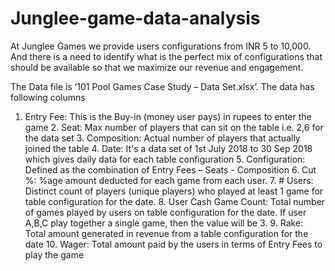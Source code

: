 # Junglee-game-data-analysis
At Junglee Games we provide users configurations from INR 5 to 10,000. And there is a need to identify what is the perfect mix of configurations that should be available so that we maximize our revenue and engagement.

The Data file is ‘101 Pool Games Case Study – Data Set.xlsx’. The data has following columns 
 
1. Entry Fee: This is the Buy-in (money user pays) in rupees to enter the game 2. Seat: Max number of players that can sit on the table i.e. 2,6 for the data set 3. Composition: Actual number of players that actually joined the table 4. Date: It's a data set of 1st July 2018 to 30 Sep 2018 which gives daily data for each table configuration 5. Configuration: Defined as the combination of Entry Fees – Seats - Composition 6. Cut %: %age amount deducted for each game from each user.  7. # Users: Distinct count of players (unique players) who played at least 1 game for table configuration for the date. 8. User Cash Game Count: Total number of games played by users on table configuration for the date. If user A,B,C play together a single game, then the value will be 3. 9. Rake: Total amount generated in revenue from a table configuration for the date 10. Wager: Total amount paid by the users in terms of Entry Fees to play the game 

